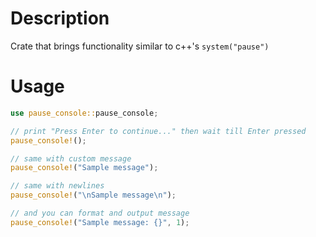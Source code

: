 # Description

Crate that brings functionality similar to c++'s `system("pause")`

# Usage

```rust
use pause_console::pause_console;

// print "Press Enter to continue..." then wait till Enter pressed
pause_console!();

// same with custom message
pause_console!("Sample message");

// same with newlines
pause_console!("\nSample message\n");

// and you can format and output message
pause_console!("Sample message: {}", 1);
```
